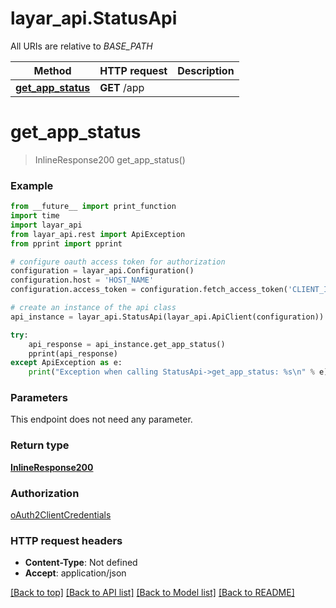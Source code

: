 # layar_api.StatusApi

All URIs are relative to *BASE_PATH*

Method | HTTP request | Description
------------- | ------------- | -------------
[**get_app_status**](StatusApi.md#get_app_status) | **GET** /app | 

# **get_app_status**
> InlineResponse200 get_app_status()



### Example
```python
from __future__ import print_function
import time
import layar_api
from layar_api.rest import ApiException
from pprint import pprint

# configure oauth access token for authorization
configuration = layar_api.Configuration()
configuration.host = 'HOST_NAME'
configuration.access_token = configuration.fetch_access_token('CLIENT_ID', 'CLIENT_SECRET')

# create an instance of the api class
api_instance = layar_api.StatusApi(layar_api.ApiClient(configuration))

try:
    api_response = api_instance.get_app_status()
    pprint(api_response)
except ApiException as e:
    print("Exception when calling StatusApi->get_app_status: %s\n" % e)
```

### Parameters
This endpoint does not need any parameter.

### Return type

[**InlineResponse200**](InlineResponse200.md)

### Authorization

[oAuth2ClientCredentials](../README.md#oAuth2ClientCredentials)

### HTTP request headers

 - **Content-Type**: Not defined
 - **Accept**: application/json

[[Back to top]](#) [[Back to API list]](../README.md#documentation-for-api-endpoints) [[Back to Model list]](../README.md#documentation-for-models) [[Back to README]](../README.md)

